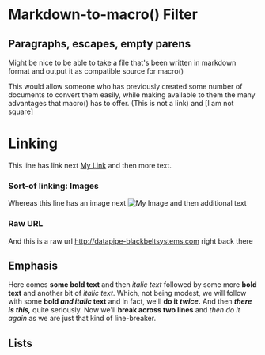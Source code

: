 # Markdown-to-macro() Filter

## Paragraphs, escapes, empty parens

Might be nice to be able to take a file that's been written in markdown format
and output it as compatible source for macro()

This would allow someone who has previously created some number of documents
to convert them easily, while making available to them the many advantages
that macro() has to offer. \(This is not a link\) and \[I am not square\]

Linking
=======

This line has link next [My Link](http://fyngyrz.com) and then more text.

### Sort-of linking: Images

Whereas this line has an image next ![My Image](http://fyngyrz.com/images/beachflag.png) and then additional text

### Raw URL

And this is a raw url http://datapipe-blackbeltsystems.com right back there

## Emphasis

Here comes **some bold text** and then *italic text* followed
by some more __bold text__ and another bit of _italic text_.
Which, not being modest, we will follow with some **bold _and italic_ text**
and in fact, we'll **do it _twice_.** And then **_there is this,_** quite seriously.
Now we'll **break across
two lines** and _then do
it again_ as we are just that kind of line-breaker.

## Lists


